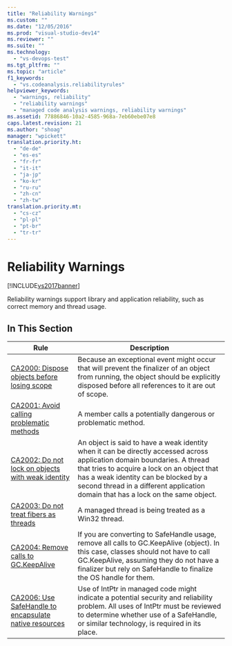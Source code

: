 ```yaml
---
title: "Reliability Warnings"
ms.custom: ""
ms.date: "12/05/2016"
ms.prod: "visual-studio-dev14"
ms.reviewer: ""
ms.suite: ""
ms.technology: 
  - "vs-devops-test"
ms.tgt_pltfrm: ""
ms.topic: "article"
f1_keywords: 
  - "vs.codeanalysis.reliabilityrules"
helpviewer_keywords: 
  - "warnings, reliability"
  - "reliability warnings"
  - "managed code analysis warnings, reliability warnings"
ms.assetid: 77886846-10a2-4585-968a-7eb60ebe07e8
caps.latest.revision: 21
ms.author: "shoag"
manager: "wpickett"
translation.priority.ht: 
  - "de-de"
  - "es-es"
  - "fr-fr"
  - "it-it"
  - "ja-jp"
  - "ko-kr"
  - "ru-ru"
  - "zh-cn"
  - "zh-tw"
translation.priority.mt: 
  - "cs-cz"
  - "pl-pl"
  - "pt-br"
  - "tr-tr"
---
```

# Reliability Warnings
[!INCLUDE[vs2017banner](../code-quality/includes/vs2017banner.md)]

Reliability warnings support library and application reliability, such as correct memory and thread usage.  
  
## In This Section  
  
|Rule|Description|  
|----------|-----------------|  
|[CA2000: Dispose objects before losing scope](../code-quality/ca2000--dispose-objects-before-losing-scope.md)|Because an exceptional event might occur that will prevent the finalizer of an object from running, the object should be explicitly disposed before all references to it are out of scope.|  
|[CA2001: Avoid calling problematic methods](../code-quality/ca2001--avoid-calling-problematic-methods.md)|A member calls a potentially dangerous or problematic method.|  
|[CA2002: Do not lock on objects with weak identity](../code-quality/ca2002--do-not-lock-on-objects-with-weak-identity.md)|An object is said to have a weak identity when it can be directly accessed across application domain boundaries. A thread that tries to acquire a lock on an object that has a weak identity can be blocked by a second thread in a different application domain that has a lock on the same object.|  
|[CA2003: Do not treat fibers as threads](../code-quality/ca2003--do-not-treat-fibers-as-threads.md)|A managed thread is being treated as a Win32 thread.|  
|[CA2004: Remove calls to GC.KeepAlive](../code-quality/ca2004--remove-calls-to-gc.keepalive.md)|If you are converting to SafeHandle usage, remove all calls to GC.KeepAlive (object). In this case, classes should not have to call GC.KeepAlive, assuming they do not have a finalizer but rely on SafeHandle to finalize the OS handle for them.|  
|[CA2006: Use SafeHandle to encapsulate native resources](../code-quality/ca2006--use-safehandle-to-encapsulate-native-resources.md)|Use of IntPtr in managed code might indicate a potential security and reliability problem. All uses of IntPtr must be reviewed to determine whether use of a SafeHandle, or similar technology, is required in its place.|